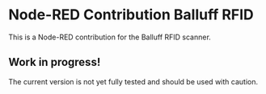 # Node-RED Contribution Balluff RFID

This is a Node-RED contribution for the Balluff RFID scanner.

## Work in progress!

The current version is not yet fully tested and should be used with caution.
